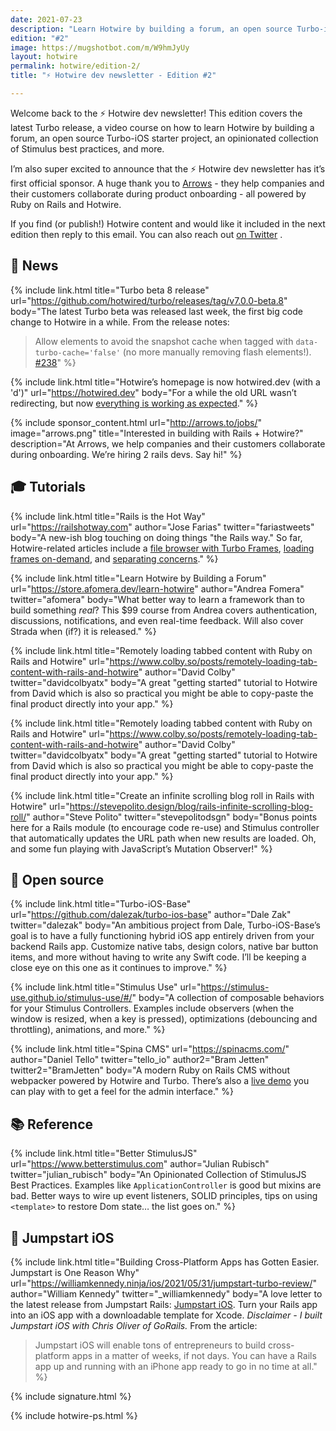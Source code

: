 ```yaml
---
date: 2021-07-23
description: "Learn Hotwire by building a forum, an open source Turbo-iOS starter project, and an opinionated collection of Stimulus best practices."
edition: "#2"
image: https://mugshotbot.com/m/W9hmJyUy
layout: hotwire
permalink: hotwire/edition-2/
title: "⚡️ Hotwire dev newsletter - Edition #2"

---
```


Welcome back to the ⚡️ Hotwire dev newsletter! This edition covers the latest Turbo release, a video course on how to learn Hotwire by building a forum, an open source Turbo-iOS starter project, an opinionated collection of Stimulus best practices, and more.

I’m also super excited to announce that the ⚡️ Hotwire dev newsletter has it’s first official sponsor. A huge thank you to [Arrows](https://arrows.to) - they help companies and their customers collaborate during product onboarding - all powered by Ruby on Rails and Hotwire.

If you find (or publish!) Hotwire content and would like it included in the next edition then reply to this email. You can also reach out  [on Twitter](https://twitter.com/joemasilotti) .

## 📰 News

{% include link.html
  title="Turbo beta 8 release"
  url="https://github.com/hotwired/turbo/releases/tag/v7.0.0-beta.8"
  body="The latest Turbo beta was released last week, the first big code change to Hotwire in a while. From the release notes:

  > Allow elements to avoid the snapshot cache when tagged with `data-turbo-cache='false'` (no more manually removing flash elements!). [#238](https://github.com/hotwired/turbo/pull/238)"
%}

{% include link.html
  title="Hotwire’s homepage is now hotwired.dev (with a 'd')"
  url="https://hotwired.dev"
  body="For a while the old URL wasn’t redirecting, but now [everything is working as expected](https://twitter.com/dhh/status/1411720913641373704?s=20)."
%}

{% include sponsor_content.html
  url="http://arrows.to/jobs/"
  image="arrows.png"
  title="Interested in building with Rails + Hotwire?"
  description="At Arrows, we help companies and their customers collaborate during onboarding. We’re hiring 2 rails devs. Say hi!"
%}

## 🎓 Tutorials

{% include link.html
  title="Rails is the Hot Way"
  url="https://railshotway.com"
  author="Jose Farias"
  twitter="fariastweets"
	body="A new-ish blog touching on doing things \"the Rails way.\" So far, Hotwire-related articles include a [file browser with Turbo Frames](https://railshotway.com/posts/2021/04/17/turbo-file-browser.html), [loading frames on-demand](https://railshotway.com/posts/2021/05/29/uncovering-hotwire-patterns-part-1-loading-frames-on-demand.html), and [separating concerns](https://railshotway.com/posts/2021/05/29/uncovering-hotwire-patterns-part-2-separating-concerns.html)."
%}

{% include link.html
  title="Learn Hotwire by Building a Forum"
  url="https://store.afomera.dev/learn-hotwire"
  author="Andrea Fomera"
  twitter="afomera"
	body="What better way to learn a framework than to build something _real_? This $99 course from Andrea covers authentication, discussions, notifications, and even real-time feedback. Will also cover Strada when (if?) it is released."
%}

{% include link.html
  title="Remotely loading tabbed content with Ruby on Rails and Hotwire"
  url="https://www.colby.so/posts/remotely-loading-tab-content-with-rails-and-hotwire"
  author="David Colby"
  twitter="davidcolbyatx"
	body="A great \"getting started\" tutorial to Hotwire from David which is also so practical you might be able to copy-paste the final product directly into your app."
%}

{% include link.html
  title="Remotely loading tabbed content with Ruby on Rails and Hotwire"
  url="https://www.colby.so/posts/remotely-loading-tab-content-with-rails-and-hotwire"
  author="David Colby"
  twitter="davidcolbyatx"
	body="A great \"getting started\" tutorial to Hotwire from David which is also so practical you might be able to copy-paste the final product directly into your app."
%}

{% include link.html
  title="Create an infinite scrolling blog roll in Rails with Hotwire"
  url="https://stevepolito.design/blog/rails-infinite-scrolling-blog-roll/"
  author="Steve Polito"
	twitter="stevepolitodsgn"
	body="Bonus points here for a Rails module (to encourage code re-use) and Stimulus controller that automatically updates the URL path when new results are loaded. Oh, and some fun playing with JavaScript’s Mutation Observer!"
%}

## 🐙 Open source

{% include link.html
  title="Turbo-iOS-Base"
  url="https://github.com/dalezak/turbo-ios-base"
  author="Dale Zak"
  twitter="dalezak"
	body="An ambitious project from Dale, Turbo-iOS-Base’s goal is to have a fully functioning hybrid iOS app entirely driven from your backend Rails app. Customize native tabs, design colors, native bar button items, and more without having to write any Swift code. I’ll be keeping a close eye on this one as it continues to improve."
%}

{% include link.html
  title="Stimulus Use"
  url="https://stimulus-use.github.io/stimulus-use/#/"
  body="A collection of composable behaviors for your Stimulus Controllers. Examples include observers (when the window is resized, when a key is pressed), optimizations (debouncing and throttling), animations, and more."
%}

{% include link.html
  title="Spina CMS"
  url="https://spinacms.com/"
  author="Daniel Tello"
  twitter="tello_io"
  author2="Bram Jetten"
	twitter2="BramJetten"
	body="A modern Ruby on Rails CMS without webpacker powered by Hotwire and Turbo. There’s also a [live demo](https://spinacms-demo.herokuapp.com/admin/pages) you can play with to get a feel for the admin interface."
%}

## 📚 Reference

{% include link.html
  title="Better StimulusJS"
  url="https://www.betterstimulus.com"
  author="Julian Rubisch"
	twitter="julian_rubisch"
	body="An Opinionated Collection of StimulusJS Best Practices. Examples like  `ApplicationController` is good but mixins are bad. Better ways to wire up event listeners, SOLID principles, tips on using  `<template>` to restore Dom state… the list goes on."
%}

## 🚀 Jumpstart iOS

{% include link.html
  title="Building Cross-Platform Apps has Gotten Easier. Jumpstart is One Reason Why"
  url="https://williamkennedy.ninja/ios/2021/05/31/jumpstart-turbo-review/"
  author="William Kennedy"
	twitter="_williamkennedy"
	body="A love letter to the latest release from Jumpstart Rails: [Jumpstart iOS](https://jumpstartrails.com/ios). Turn your Rails app into an iOS app with a downloadable template for Xcode. *Disclaimer - I built Jumpstart iOS with Chris Oliver of GoRails.* From the article:

  > Jumpstart iOS will enable tons of entrepreneurs to build cross-platform apps in a matter of weeks, if not days. You can have a Rails app up and running with an iPhone app ready to go in no time at all."
%}

{% include signature.html %}

{% include hotwire-ps.html %}
